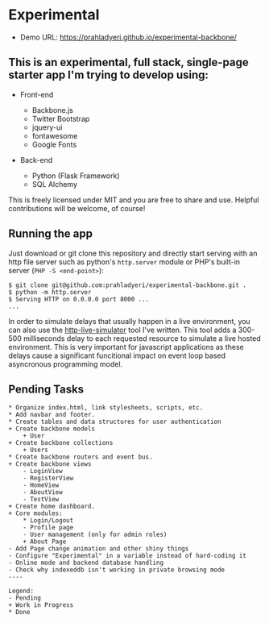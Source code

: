 # Experimental

- Demo URL: https://prahladyeri.github.io/experimental-backbone/

## This is an experimental, full stack, single-page starter app I'm trying to develop using:

- Front-end
	- Backbone.js
	- Twitter Bootstrap
	- jquery-ui
	- fontawesome
	- Google Fonts
	
- Back-end
	- Python (Flask Framework)
	- SQL Alchemy

This is freely licensed under MIT and you are free to share and use.
Helpful contributions will be welcome, of course!

## Running the app

Just download or git clone this repository and directly start serving with an http file server such as python's `http.server` module or PHP's built-in server (`PHP -S <end-point>`):

```
$ git clone git@github.com:prahladyeri/experimental-backbone.git .
$ python -m http.server
$ Serving HTTP on 0.0.0.0 port 8000 ...
...
```

In order to simulate delays that usually happen in a live environment, you can also use the [http-live-simulator](https://github.com/prahladyeri/http-live-simulator) tool I've written. This tool adds a 300-500 milliseconds delay to each requested resource to simulate a live hosted environment. This is very important for javascript applications as these delays cause a significant funcitional impact on event loop based asyncronous programming model.

## Pending Tasks

```
* Organize index.html, link stylesheets, scripts, etc.
* Add navbar and footer.
* Create tables and data structures for user authentication
+ Create backbone models
	+ User
+ Create backbone collections
	+ Users
* Create backbone routers and event bus.
+ Create backbone views 
	- LoginView
	- RegisterView
	- HomeView
	- AboutView
	- TestView
+ Create home dashboard.
+ Core modules:
	* Login/Logout
	- Profile page
	- User management (only for admin roles)
	+ About Page
- Add Page change animation and other shiny things
- Configure "Experimental" in a variable instead of hard-coding it
- Online mode and backend database handling
- Check why indexeddb isn't working in private browsing mode
----

Legend:
- Pending
+ Work in Progress
* Done
```
